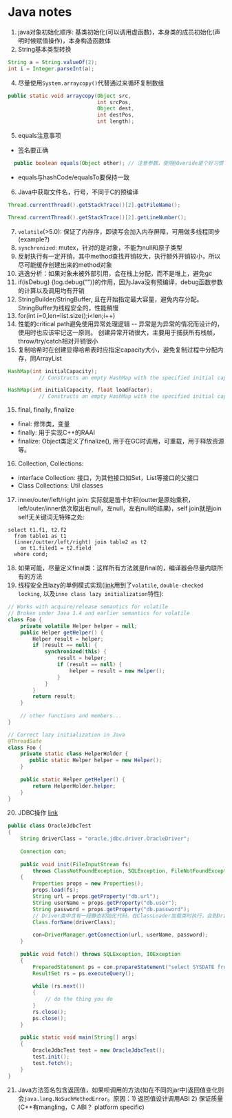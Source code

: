 Java notes
==================

1. java对象初始化顺序: 基类初始化(可以调用虚函数)，本身类的成员初始化(声明时候赋值操作)，本身构造函数体
3. String基本类型转换
```Java
String a = String.valueOf(2);
int i = Integer.parseInt(a);
```
4. 尽量使用`System.arraycopy()`代替通过来循环复制数组
```Java
public static void arraycopy(Object src,
                             int srcPos,
                             Object dest,
                             int destPos,
                             int length);
```
5. equals注意事项
  * 签名要正确  
  ```Java
    public boolean equals(Object other); // 注意参数，使用@Overide是个好习惯
  ```
  * equals与hashCode/equalsTo要保持一致
6. Java中获取文件名，行号，不同于C的预编译  
```Java
Thread.currentThread().getStackTrace()[2].getFileName();
```
```Java
Thread.currentThread().getStackTrace()[2].getLineNumber();
```
7. `volatile`(>5.0): 保证了内存序，即读写会加入内存屏障，可用做多线程同步(example?)
71. `synchronized`: mutex，针对的是对象，不能为null和原子类型
8. 反射执行有一定开销，其中method查找开销较大，执行额外开销较小，所以尽可能缓存创建出来的method对象
9. 逃逸分析：如果对象未被外部引用，会在栈上分配，而不是堆上，避免gc
10. if(isDebug) {log.debug(“”)}的作用，因为Java没有预编译，debug函数参数的计算以及调用均有开销
11. StringBuilder/StringBuffer, 且在开始指定最大容量，避免内存分配。StringBuffer为线程安全的，性能稍慢
12. for(int i=0,len=list.size();i<len;i++)
13. 性能的critical path避免使用异常处理逻辑 -- 异常是为异常的情况而设计的，使用时也应该牢记这一原则。
创建异常开销很大，主要用于捕获所有栈帧，throw/try/catch相对开销很小
14. 复制哈希时在创建显得哈希表时应指定capacity大小，避免复制过程中分配内存，同ArrayList  
```Java
HashMap(int initialCapacity);
          // Constructs an empty HashMap with the specified initial capacity and the default load factor (0.75).
```
```Java
HashMap(int initialCapacity, float loadFactor);
          // Constructs an empty HashMap with the specified initial capacity and load factor.
```
15. final, finally, finalize
  * final: 修饰类，变量
  * finally: 用于实现C++的RAAI
  * finalize: Object类定义了finalize(), 用于在GC时调用，可重载，用于释放资源等。
16. Collection, Collections:
  * interface Collection: 接口，为其他接口如Set，List等接口的父接口
  * Class Collections: Util classes
17. inner/outer/left/right join: 实际就是笛卡尔积(outter是原始乘积，left/outer/inner依次取出右null，左null，左右null的结果)，self join就是join self无关键词无特殊之处:  
```
select t1.f1, t2.f2
  from table1 as t1
  (inner/outter/left/right) join table2 as t2
    on t1.filed1 = t2.field
  where cond;
```
18. 如果可能，尽量定义final类：这样所有方法就是final的，编译器会尽量内联所有的方法
19. 线程安全且lazy的单例模式实现([link](http://en.wikipedia.org/wiki/Double-checked_locking)用到了`volatile`, `double-checked locking`, 以及`inne class lazy initialization`特性):  
```Java
// Works with acquire/release semantics for volatile
// Broken under Java 1.4 and earlier semantics for volatile
class Foo {
    private volatile Helper helper = null;
    public Helper getHelper() {
        Helper result = helper;
        if (result == null) {
            synchronized(this) {
                result = helper;
                if (result == null) {
                    helper = result = new Helper();
                }
            }
        }
        return result;
    }
 
    // other functions and members...
}
```
```Java
// Correct lazy initialization in Java 
@ThreadSafe
class Foo {
    private static class HelperHolder {
       public static Helper helper = new Helper();
    }
 
    public static Helper getHelper() {
        return HelperHolder.helper;
    }
}
```
20. JDBC操作 [link](http://coolshell.cn/articles/889.html)  
```JAVA
public class OracleJdbcTest  
{  
    String driverClass = "oracle.jdbc.driver.OracleDriver";  
  
    Connection con;  
  
    public void init(FileInputStream fs)
        throws ClassNotFoundException, SQLException, FileNotFoundException, IOException  
    {  
        Properties props = new Properties();  
        props.load(fs);  
        String url = props.getProperty("db.url");  
        String userName = props.getProperty("db.user");  
        String password = props.getProperty("db.password");
        // Driver类中含有一段静态初始化代码，在ClassLoader加载类时执行，会到DriverManager进行注册
        Class.forName(driverClass);
  
        con=DriverManager.getConnection(url, userName, password);  
    }  
  
    public void fetch() throws SQLException, IOException  
    {  
        PreparedStatement ps = con.prepareStatement("select SYSDATE from dual");  
        ResultSet rs = ps.executeQuery();  
  
        while (rs.next())  
        {  
            // do the thing you do  
        }  
        rs.close();  
        ps.close();  
    }  
  
    public static void main(String[] args)  
    {  
        OracleJdbcTest test = new OracleJdbcTest();
        test.init();  
        test.fetch();  
    }  
}
```
21. Java方法签名包含返回值，如果呗调用的方法(如在不同的jar中)返回值变化则会`java.lang.NoSuchMethodError`。原因：1) 返回值设计调用ABI 2) 保证质量 (C++有mangling，C ABI？ platform specific)
